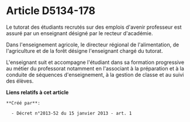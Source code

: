 # Article D5134-178

Le tutorat des étudiants recrutés sur des emplois d'avenir professeur est assuré par un enseignant désigné par le recteur
d'académie. 

Dans l'enseignement agricole, le directeur régional de l'alimentation, de l'agriculture et de la forêt désigne l'enseignant
chargé du tutorat. 

L'enseignant suit et accompagne l'étudiant dans sa formation progressive au métier du professorat notamment en l'associant à
la préparation et à la conduite de séquences d'enseignement, à la gestion de classe et au suivi des élèves.

**Liens relatifs à cet article**

	**Créé par**:

	  - Décret n°2013-52 du 15 janvier 2013 - art. 1
